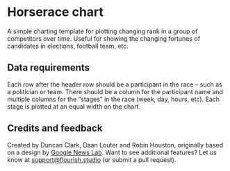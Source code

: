# Horserace chart
A simple charting template for plotting changing rank in a group of competitors over time. Useful for showing the changing fortunes of candidates in elections, football team, etc.

## Data requirements
Each row after the header row should be a participant in the race – such as a politician or team. There should be a column for the participant name and multiple columns for the “stages” in the race (week, day, hours, etc). Each stage is plotted at an equal width on the chart.

## Credits and feedback
Created by Duncan Clark, Daan Louter and Robin Houston, originally based on a design by [Google News Lab](https://newslab.withgoogle.com/). Want to see additional features? Let us know at [support@flourish.studio](mailto:support@flourish.studio) (or submit a pull request).

